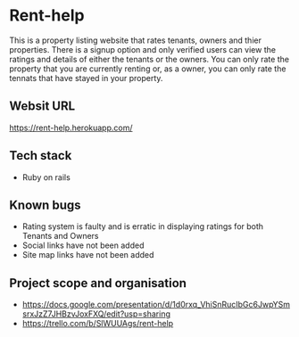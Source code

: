 # Rent-help

This is a property listing website that rates tenants, owners and thier properties. There is a signup option and only verified users can view the ratings and details of either the tenants or the owners. You can only rate the property that you are currently renting or, as a owner, you can only rate the tennats that have stayed in your property.

## Websit URL

https://rent-help.herokuapp.com/

## Tech stack

- Ruby on rails

## Known bugs

- Rating system is faulty and is erratic in displaying ratings for both Tenants and Owners
- Social links have not been added
- Site map links have not been added

## Project scope and organisation

- https://docs.google.com/presentation/d/1d0rxq_VhiSnRucIbGc6JwpYSmsrxJzZ7JHBzvJoxFXQ/edit?usp=sharing
- https://trello.com/b/SlWUUAgs/rent-help
